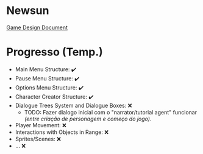 # Newsun

[Game Design Document](gdd/newsun.md)

# Progresso (Temp.)

- Main Menu Structure: ✔️
- Pause Menu Structure: ✔️
- Options Menu Structure: ✔️
- Character Creator Structure: ✔️
- Dialogue Trees System and Dialogue Boxes: ❌
    - TODO: Fazer dialogo inicial com o "narrator/tutorial agent" funcionar *(entre criação de personagem e começo do jogo)*.
- Player Movement: ❌
- Interactions with Objects in Range: ❌
- Sprites/Scenes: ❌
- ... ❌
